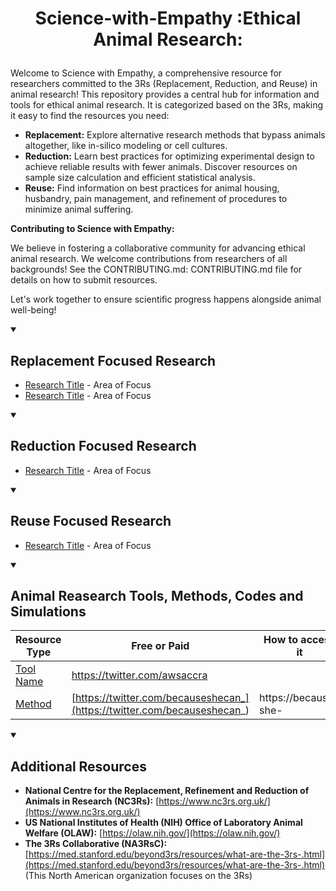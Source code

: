 
# <p align="center"> Science-with-Empathy :Ethical Animal Research: </p>

Welcome to Science with Empathy, a comprehensive resource for researchers committed to the 3Rs (Replacement, Reduction, and Reuse) in animal research! This repository provides a central hub for information and tools for ethical animal research. It is categorized based on the 3Rs, making it easy to find the resources you need:

* **Replacement:** Explore alternative research methods that bypass animals altogether, like in-silico modeling or cell cultures.
* **Reduction:** Learn best practices for optimizing experimental design to achieve reliable results with fewer animals. Discover resources on sample size calculation and efficient statistical analysis.
* **Reuse:** Find information on best practices for animal housing, husbandry, pain management, and refinement of procedures to minimize animal suffering.

**Contributing to Science with Empathy:**

We believe in fostering a collaborative community for advancing ethical animal research.  We welcome contributions from researchers of all backgrounds!  See the CONTRIBUTING.md: CONTRIBUTING.md file for details on how to submit resources.

Let's work together to ensure scientific progress happens alongside animal well-being!

<details open>
 <summary><h2>Replacement Focused Research</h2></summary>
 
- [Research Title](https://www.linkedin.com/in/aaron-felix-8ba58a76/) - Area of Focus
- [Research Title](https://www.linkedin.com/in/abigail-brianna-dede-okley-ab830a94/) - Area of Focus
</details>


<details open>
 <summary><h2>Reduction Focused Research</h2></summary>
 
- [Research Title](https://www.linkedin.com/in/amina-salifu-7476311a3/) - Area of Focus

</details>


<details open>
 <summary><h2>Reuse Focused Research</h2></summary>

- [Research Title](https://www.linkedin.com/in/bernard-lamptey/) - Area of Focus

</details>

<details open>
 <summary><h2>Animal Reasearch Tools, Methods, Codes and Simulations</h2></summary>

| Resource Type| Free or Paid | How to access it|
| ----------------------- | ------- | ------------------ |
| [Tool Name](https://twitter.com/awsaccra) | https://twitter.com/awsaccra | |
| [Method](https://www.becauseshecan.tech) | [https://twitter.com/becauseshecan_](https://twitter.com/becauseshecan_) | https://because-she-

</details>


<details open>
 <summary><h2>Additional Resources</h2></summary>

* **National Centre for the Replacement, Refinement and Reduction of Animals in Research (NC3Rs):** [https://www.nc3rs.org.uk/](https://www.nc3rs.org.uk/)
* **US National Institutes of Health (NIH) Office of Laboratory Animal Welfare (OLAW):** [https://olaw.nih.gov/](https://olaw.nih.gov/)
* **The 3Rs Collaborative (NA3RsC):** [https://med.stanford.edu/beyond3rs/resources/what-are-the-3rs-.html](https://med.stanford.edu/beyond3rs/resources/what-are-the-3rs-.html) (This North American organization focuses on the 3Rs)

 </details>
